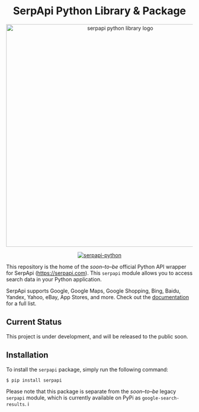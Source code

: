 <div align="center">
<h1 align="center">SerpApi Python Library & Package</h1>
  <img src="https://user-images.githubusercontent.com/78694043/233921372-bb57c347-9005-4b59-8f09-993698a87eb6.svg" width="600" alt="serpapi python library logo">

  <!-- <a href="https://badge.fury.io/py/serpapi-python">![Package](https://badge.fury.io/py/serpapi.svg)</a>
  <a href="https://pepy.tech/project/serpapi-python">![Downloads](https://static.pepy.tech/personalized-badge/serpapi?period=month&units=international_system&left_color=grey&right_color=brightgreen&left_text=Downloads)</a>  -->
  [![serpapi-python](https://github.com/serpapi/serpapi-python/actions/workflows/ci.yml/badge.svg)](https://github.com/serpapi/serpapi-python/actions/workflows/ci.yml)
</div>

This repository is the home of the *soon–to–be* official Python API wrapper for SerpApi (https://serpapi.com). This `serpapi` module allows you to access search data in your Python application.

SerpApi supports Google, Google Maps, Google Shopping, Bing, Baidu, Yandex, Yahoo, eBay, App Stores, and more. Check out the [documentation](https://serpapi.com/search-api) for a full list.

## Current Status

This project is under development, and will be released to the public soon.

## Installation

To install the `serpapi` package, simply run the following command:

```sh
$ pip install serpapi
```

Please note that this package is separate from the *soon–to–be* legacy `serpapi` module, which is currently available on PyPi as `google-search-results`.
i
